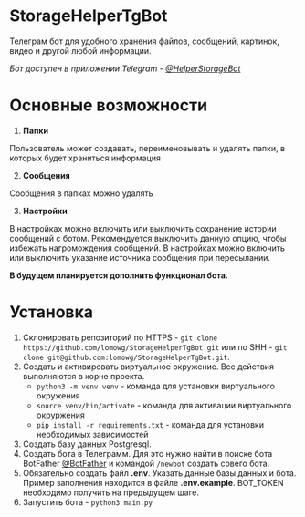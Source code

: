 # StorageHelperTgBot

Телеграм бот для удобного хранения файлов, сообщений, картинок, видео и другой любой информации.

*Бот доступен в приложении Telegram - [@HelperStorageBot](https://t.me/HelperStorageBot)*

# Основные возможности
1. **Папки**

Пользователь может создавать, переименовывать и удалять папки, в которых будет храниться информация

2. **Сообщения**

Сообщения в папках можно удалять

3. **Настройки**

В настройках можно включить или выключить сохранение истории сообщений с ботом. Рекомендуется выключить данную опцию, чтобы избежать нагромождения сообщений.
В настройках можно включить или выключить указание источника сообщения при пересылании.

**В будущем планируется дополнить функционал бота.**

# Установка
1. Склонировать репозиторий по HTTPS - ``git clone https://github.com/lomowg/StorageHelperTgBot.git`` или по SHH - ``git clone git@github.com:lomowg/StorageHelperTgBot.git``.
2. Создать и активировать виртуальное окружение. Все действия выполняются в корне проекта.
    * ``python3 -m venv venv`` - команда для установки виртуального окружения
    * ``source venv/bin/activate`` - команда для активации виртуального окруржения
    * ``pip install -r requirements.txt`` - команда для установки необходимых зависимостей
3. Создать базу данных Postgresql.
4. Создать бота в Телеграмм.
    Для это нужно найти в поиске бота BotFather [@BotFather](https://t.me/BotFather) и командой ``/newbot`` создать совего бота.
5. Обязательно создать файл **.env**. Указать данные базы данных и бота. Пример заполнения находится в файле **.env.example**. BOT_TOKEN необходимо получить на предыдущем шаге.
6. Запустить бота - ``python3 main.py``
